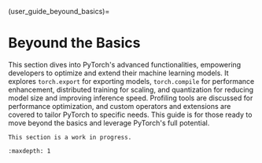 (user_guide_beyound_basics)=
# Beyound the Basics

This section dives into PyTorch's advanced functionalities, empowering developers
to optimize and extend their machine learning models. It explores `torch.export` for
exporting models, `torch.compile` for performance enhancement, distributed training
for scaling, and quantization for reducing model size and improving inference speed.
Profiling tools are discussed for performance optimization, and custom operators and
extensions are covered to tailor PyTorch to specific needs. This guide is for those
ready to move beyond the basics and leverage PyTorch's full potential.

```{note}
This section is a work in progress.
```

```{toctree}
:maxdepth: 1

```
